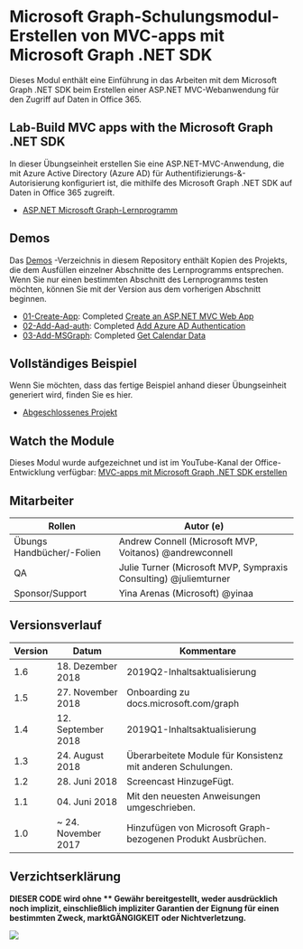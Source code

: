 # <a name="microsoft-graph-training-module---build-mvc-apps-with-the-microsoft-graph-net-sdk"></a>Microsoft Graph-Schulungsmodul-Erstellen von MVC-apps mit Microsoft Graph .NET SDK

Dieses Modul enthält eine Einführung in das Arbeiten mit dem Microsoft Graph .NET SDK beim Erstellen einer ASP.NET MVC-Webanwendung für den Zugriff auf Daten in Office 365.

## <a name="lab---build-mvc-apps-with-the-microsoft-graph-net-sdk"></a>Lab-Build MVC apps with the Microsoft Graph .NET SDK

In dieser Übungseinheit erstellen Sie eine ASP.NET-MVC-Anwendung, die mit Azure Active Directory (Azure AD) für Authentifizierungs-&-Autorisierung konfiguriert ist, die mithilfe des Microsoft Graph .NET SDK auf Daten in Office 365 zugreift.

- [ASP.NET Microsoft Graph-Lernprogramm](https://docs.microsoft.com/graph/training/aspnet-tutorial)

## <a name="demos"></a>Demos

Das [Demos](./Demos) -Verzeichnis in diesem Repository enthält Kopien des Projekts, die dem Ausfüllen einzelner Abschnitte des Lernprogramms entsprechen. Wenn Sie nur einen bestimmten Abschnitt des Lernprogramms testen möchten, können Sie mit der Version aus dem vorherigen Abschnitt beginnen.

- [01-Create-App](Demos/01-create-app): Completed [Create an ASP.NET MVC Web App](https://docs.microsoft.com/graph/training/aspnet-tutorial?tutorial-step=1)
- [02-Add-Aad-auth](Demos/02-add-aad-auth): Completed [Add Azure AD Authentication](https://docs.microsoft.com/graph/training/aspnet-tutorial?tutorial-step=3)
- [03-Add-MSGraph](Demos/03-add-msgraph): Completed [Get Calendar Data](https://docs.microsoft.com/graph/training/aspnet-tutorial?tutorial-step=4)

## <a name="completed-sample"></a>Vollständiges Beispiel

Wenn Sie möchten, dass das fertige Beispiel anhand dieser Übungseinheit generiert wird, finden Sie es hier.

- [Abgeschlossenes Projekt](Demos/03-add-msgraph)

## <a name="watch-the-module"></a>Watch the Module

Dieses Modul wurde aufgezeichnet und ist im YouTube-Kanal der Office-Entwicklung verfügbar: [MVC-apps mit Microsoft Graph .NET SDK erstellen](https://youtu.be/87_gpuFg1Wo)

## <a name="contributors"></a>Mitarbeiter

|        Rollen         |                            Autor (e)                             |
| -------------------- | ---------------------------------------------------------------- |
| Übungs Handbücher/-Folien | Andrew Connell (Microsoft MVP, Voitanos) @andrewconnell          |
| QA                   | Julie Turner (Microsoft MVP, Sympraxis Consulting) @juliemturner |
| Sponsor/Support    | Yina Arenas (Microsoft) @yinaa                                   |

## <a name="version-history"></a>Versionsverlauf

| Version |        Datum        |                       Kommentare                       |
| ------- | ------------------ | ---------------------------------------------------- |
| 1.6     | 18. Dezember 2018  | 2019Q2-Inhaltsaktualisierung                               |
| 1.5     | 27. November 2018  | Onboarding zu docs.microsoft.com/graph                |
| 1.4     | 12. September 2018 | 2019Q1-Inhaltsaktualisierung                               |
| 1.3     | 24. August 2018    | Überarbeitete Module für Konsistenz mit anderen Schulungen. |
| 1.2     | 28. Juni 2018      | Screencast HinzugeFügt.                                    |
| 1.1     | 04. Juni 2018      | Mit den neuesten Anweisungen umgeschrieben.                    |
| 1.0     | ~ 24. November 2017 | Hinzufügen von Microsoft Graph-bezogenen Produkt Ausbrüchen.       |

## <a name="disclaimer"></a>Verzichtserklärung

**DIESER CODE wird ohne ** Gewähr bereitgestellt, weder ausdrücklich noch implizit, einschließlich impliziter Garantien der Eignung für einen bestimmten Zweck, marktGÄNGIGKEIT oder Nichtverletzung.**

<img src="https://telemetry.sharepointpnp.com/msgraph-training-aspnetmvcapp" />